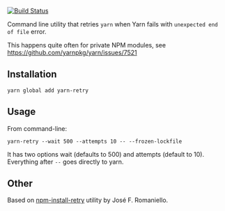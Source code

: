 [![Build Status](https://travis-ci.org/artemv/yarn-retry.svg?branch=master)](https://travis-ci.org/artemv/yarn-retry)

Command line utility that retries  `yarn` when Yarn fails with `unexpected end of file` error.

This happens quite often for private NPM modules, see https://github.com/yarnpkg/yarn/issues/7521

## Installation

	yarn global add yarn-retry

## Usage

From command-line:

	yarn-retry --wait 500 --attempts 10 -- --frozen-lockfile

It has two options wait (defaults to 500) and attempts (default to 10). Everything after `--` goes directly to yarn.

## Other
Based on [npm-install-retry](https://github.com/jfromaniello/npm-install-retry) utility by José F. Romaniello.
